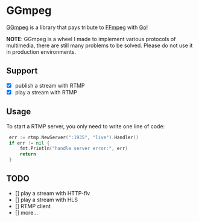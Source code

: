 # GGmpeg
[GGmpeg](https://github.com/SmartBrave/GGmpeg) is a library that pays tribute to [FFmpeg](https://ffmpeg.org/) with [Go](https://golang.org/)!

**NOTE**: GGmpeg is a wheel I made to implement various protocols of multimedia, there are still many problems to be solved. Please do not use it in production environments.

## Support
- [x] publish a stream with RTMP
- [x] play a stream with RTMP

## Usage
To start a RTMP server, you only need to write one line of code:
```go
 err := rtmp.NewServer(":1935", "live").Handler()
 if err != nil {
     fmt.Println("handle server error:", err)
     return
 }
```

## TODO
- [] play a stream with HTTP-flv
- [] play a stream with HLS
- [] RTMP client
- [] more...

